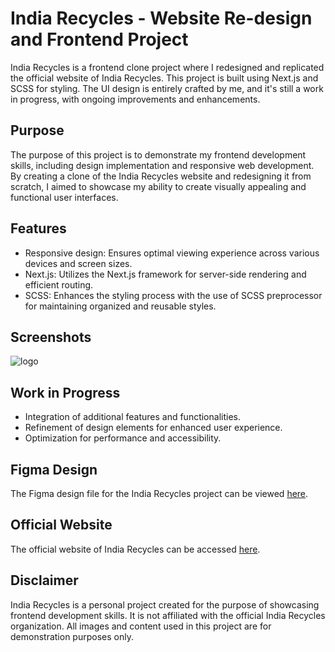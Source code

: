 # India Recycles - Website Re-design and Frontend Project

India Recycles is a frontend clone project where I redesigned and replicated the official website of India Recycles. This project is built using Next.js and SCSS for styling. The UI design is entirely crafted by me, and it's still a work in progress, with ongoing improvements and enhancements.

## Purpose

The purpose of this project is to demonstrate my frontend development skills, including design implementation and responsive web development. By creating a clone of the India Recycles website and redesigning it from scratch, I aimed to showcase my ability to create visually appealing and functional user interfaces.

## Features

- Responsive design: Ensures optimal viewing experience across various devices and screen sizes.
- Next.js: Utilizes the Next.js framework for server-side rendering and efficient routing.
- SCSS: Enhances the styling process with the use of SCSS preprocessor for maintaining organized and reusable styles.

## Screenshots

![logo](/img/india_recycles.png)

## Work in Progress

- Integration of additional features and functionalities.
- Refinement of design elements for enhanced user experience.
- Optimization for performance and accessibility.

## Figma Design

The Figma design file for the India Recycles project can be viewed [here](https://www.figma.com/file/6HVdzcjDJTQLf8ukSDR5PT/Redesign-India-Recycles?type=design&node-id=3%3A2&mode=design&t=o6sq8PIZvBc3KZHP-1).


## Official Website

The official website of India Recycles can be accessed [here](https://www.indiarecycles.org/).



## Disclaimer

India Recycles is a personal project created for the purpose of showcasing frontend development skills. It is not affiliated with the official India Recycles organization. All images and content used in this project are for demonstration purposes only.